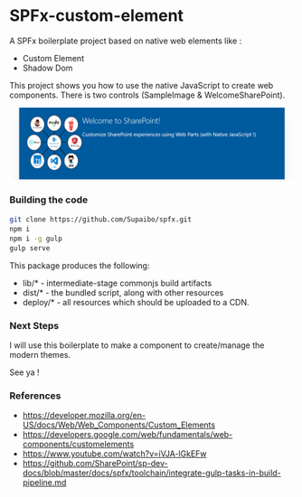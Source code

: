 # SPFx-custom-element

A SPFx boilerplate project based on native web elements like :
* Custom Element
* Shadow Dom

This project shows you how to use the native JavaScript to create web components.
There is two controls (SampleImage & WelcomeSharePoint).

![alt text](https://github.com/Supaibo/spfx/blob/master/spfx-custom-element/Screenshot.png?raw=true "The sample component")

### Building the code

```bash
git clone https://github.com/Supaibo/spfx.git
npm i
npm i -g gulp
gulp serve
```

This package produces the following:

* lib/* - intermediate-stage commonjs build artifacts
* dist/* - the bundled script, along with other resources
* deploy/* - all resources which should be uploaded to a CDN.

### Next Steps
I will use this boilerplate to make a component to create/manage the modern themes.

See ya !

### References
* https://developer.mozilla.org/en-US/docs/Web/Web_Components/Custom_Elements
* https://developers.google.com/web/fundamentals/web-components/customelements
* https://www.youtube.com/watch?v=iVJA-lGkEFw
* https://github.com/SharePoint/sp-dev-docs/blob/master/docs/spfx/toolchain/integrate-gulp-tasks-in-build-pipeline.md